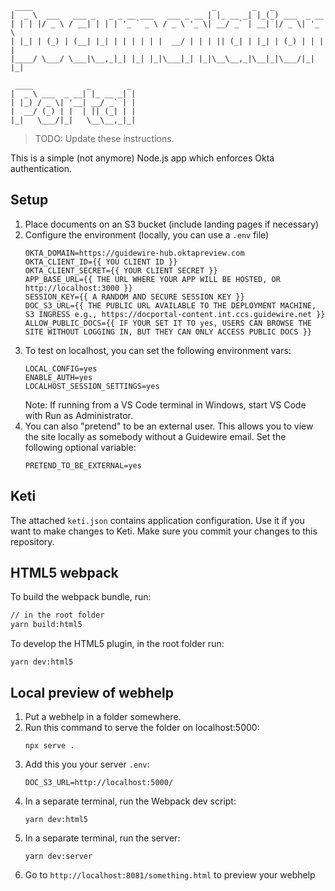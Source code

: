 ```
 ____                                        _        _   _
|  _ \  ___   ___ _   _ _ __ ___   ___ _ __ | |_ __ _| |_(_) ___  _ __
| | | |/ _ \ / __| | | | '_ ` _ \ / _ \ '_ \| __/ _` | __| |/ _ \| '_ \
| |_| | (_) | (__| |_| | | | | | |  __/ | | | || (_| | |_| | (_) | | | |
|____/ \___/ \___|\__,_|_| |_| |_|\___|_| |_|\__\__,_|\__|_|\___/|_| |_|

 ____            _        _
|  _ \ ___  _ __| |_ __ _| |
| |_) / _ \| '__| __/ _` | |
|  __/ (_) | |  | || (_| | |
|_|   \___/|_|   \__\__,_|_|
```

> TODO: Update these instructions.

This is a simple (not anymore) Node.js app which enforces Okta authentication.

## Setup

1. Place documents on an S3 bucket (include landing pages if necessary)
2. Configure the environment (locally, you can use a `.env` file)
   ```
   OKTA_DOMAIN=https://guidewire-hub.oktapreview.com
   OKTA_CLIENT_ID={{ YOU CLIENT ID }}
   OKTA_CLIENT_SECRET={{ YOUR CLIENT SECRET }}
   APP_BASE_URL={{ THE URL WHERE YOUR APP WILL BE HOSTED, OR http://localhost:3000 }}
   SESSION_KEY={{ A RANDOM AND SECURE SESSION KEY }}
   DOC_S3_URL={{ THE PUBLIC URL AVAILABLE TO THE DEPLOYMENT MACHINE, S3 INGRESS e.g., https://docportal-content.int.ccs.guidewire.net }}
   ALLOW_PUBLIC_DOCS={{ IF YOUR SET IT TO yes, USERS CAN BROWSE THE SITE WITHOUT LOGGING IN, BUT THEY CAN ONLY ACCESS PUBLIC DOCS }}
   ```
3. To test on localhost, you can set the following environment vars:
   ```
   LOCAL_CONFIG=yes
   ENABLE_AUTH=yes
   LOCALHOST_SESSION_SETTINGS=yes
   ```
   Note: If running from a VS Code terminal in Windows, start VS Code with Run
   as Administrator.
4. You can also "pretend" to be an external user. This allows you to view the
   site locally as somebody without a Guidewire email. Set the following
   optional variable:
   ```
   PRETEND_TO_BE_EXTERNAL=yes
   ```

## Keti

The attached `keti.json` contains application configuration. Use it if you want
to make changes to Keti. Make sure you commit your changes to this repository.

## HTML5 webpack

To build the webpack bundle, run:

```bash
// in the root folder
yarn build:html5
```

To develop the HTML5 plugin, in the root folder run:

```
yarn dev:html5
```

## Local preview of webhelp

1. Put a webhelp in a folder somewhere.
1. Run this command to serve the folder on localhost:5000:
   ```
   npx serve .
   ```
1. Add this you your server `.env`:
   ```
   DOC_S3_URL=http://localhost:5000/
   ```
1. In a separate terminal, run the Webpack dev script:
   ```
   yarn dev:html5
   ```
1. In a separate terminal, run the server:
   ```
   yarn dev:server
   ```
1. Go to `http://localhost:8081/something.html` to preview your webhelp
